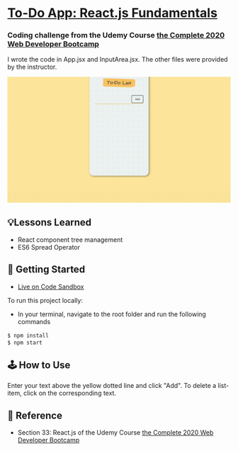 # [To-Do App: React.js Fundamentals](https://9kg92.csb.app/)
### Coding challenge from the Udemy Course [the Complete 2020 Web Developer Bootcamp](https://www.udemy.com/course/the-complete-web-development-bootcamp/)
I wrote the code in App.jsx and InputArea.jsx. The other files were provided by the instructor.

![Demo](public/demo.gif)

## 💡Lessons Learned
- React component tree management
- ES6 Spread Operator

## 🚀 Getting Started
- [Live on Code Sandbox](https://codesandbox.io/s/managing-a-component-tree-practice-forked-9kg92)

To run this project locally:
- In your terminal, navigate to the root folder and run the following commands
```
$ npm install
$ npm start
```

## 🕹 How to Use
Enter your text above the yellow dotted line and click "Add". To delete a list-item, click on the corresponding text.

## 📣 Reference
- Section 33: React.js of the Udemy Course [the Complete 2020 Web Developer Bootcamp](https://www.udemy.com/course/the-complete-web-development-bootcamp/)